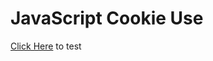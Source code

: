 # JavaScript Cookie Use

[Click Here](https://poudelmadhav.com.np/js-cookie/form-register.html) to test